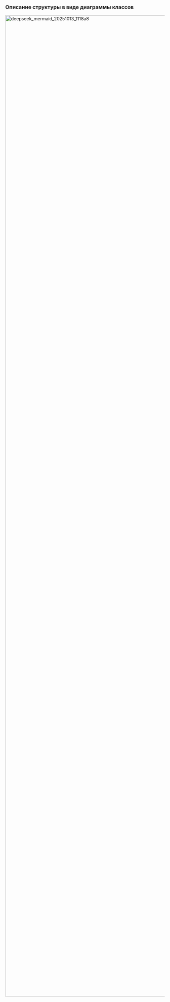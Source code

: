 ### Описание структуры в виде диаграммы классов
<img width="7722" height="3095" alt="deepseek_mermaid_20251013_1118a8" src="https://github.com/user-attachments/assets/52257706-bd5d-490a-ba1b-d43cb460cc53" />


